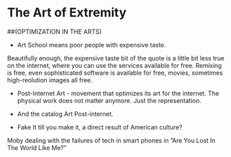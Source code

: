 # The Art of Extremity

##(OPTIMIZATION IN THE ARTS)

- Art School means poor people with expensive taste.

Beautifully enough, the expensive taste bit of the quote is a little bit less true on the internet, where you can use the services available for free. Remixing is free, even sophisticated software is available for free, movies, sometimes high-reolution images all free. 

- Post-Internet Art - movement that optimizes its art for the internet. The physical work does not matter anymore. Just the representation.

- And the catalog Art Post-internet.

- Fake It till you make it, a direct result of American culture?

Moby dealing with the failures of tech in smart phones in ”Are You Lost In The World Like Me?”